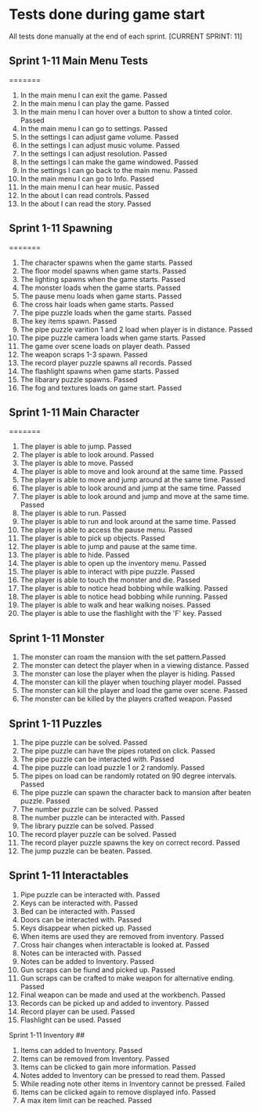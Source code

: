 # Tests done during game start #

All tests done manually at the end of each sprint. [CURRENT SPRINT: 11]


## Sprint 1-11 Main Menu Tests ##
=======
1. In the main menu I can exit the game. Passed 
2. In the main menu I can play the game. Passed 
3. In the main menu I can hover over a button to show a tinted color. Passed 
4. In the main menu I can go to settings. Passed 
5. In the settings I can adjust game volume. Passed 
6. In the settings I can adjust music volume. Passed 
7. In the settings I can adjust resolution. Passed 
8. In the settings I can make the game windowed. Passed 
9. In the settings I can go back to the main menu. Passed 
10. In the main menu I can go to Info. Passed 
11. In the main menu I can hear music. Passed 
12. In the about I can read controls. Passed
13. In the about I can read the story. Passed

## Sprint 1-11 Spawning ##
=======
1. The character spawns when the game starts. Passed
2. The floor model spawns when game starts. Passed
3. The lighting spawns when the game starts. Passed
4. The monster loads when the game starts. Passed
5. The pause menu loads when game starts. Passed
6. The cross hair loads when game starts. Passed
7. The pipe puzzle loads when the game starts. Passed
8. The key items spawn. Passed
9. The pipe puzzle varition 1 and 2 load when player is in distance. Passed
10. The pipe puzzle camera loads when game starts. Passed
11. The game over scene loads on player death. Passed
12. The weapon scraps 1-3 spawn. Passed
13. The record player puzzle spawns all records. Passed
14. The flashlight spawns when game starts. Passed
15. The libarary puzzle spawns. Passed
16. The fog and textures loads on game start. Passed

## Sprint 1-11 Main Character ##
=======
1. The player is able to jump. Passed
2. The player is able to look around. Passed
3. The player is able to move. Passed  
4. The player is able to move and look around at the same time. Passed
5. The player is able to move and jump around at the same time. Passed
6. The player is able to look around and jump at the same time. Passed
7. The player is able to look around and jump and move at the same time. Passed
8. The player is able to run. Passed
9. The player is able to run and look around at the same time. Passed
10. The player is able to access the pause menu. Passed
11. The player is able to pick up objects. Passed
12. The player is able to jump and pause at the same time.
13. The player is able to hide. Passed 
14. The player is able to open up the inventory menu. Passed
15. The player is able to interact with pipe puzzle. Passed
16. The player is able to touch the monster and die. Passed
17. The player is able to notice head bobbing while walking. Passed
18. The player is able to notice head bobbing while running. Passed
19. The player is able to walk and hear walking noises. Passed
20. The player is able to use the flashlight with the 'F' key. Passed

## Sprint 1-11 Monster ##
1. The monster can roam the mansion with the set pattern.Passed
2. The monster can detect the player when in a viewing distance. Passed
3. The monster can lose the player when the player is hiding. Passed
4. The monster can kill the player when touching player model. Passed
5. The monster can kill the player and load the game over scene. Passed
6. The monster can be killed by the players crafted weapon. Passed

## Sprint 1-11 Puzzles ##
1. The pipe puzzle can be solved. Passed 
2. The pipe puzzle can have the pipes rotated on click. Passed
3. The pipe puzzle can be interacted with. Passed
4. The pipe puzzle can load puzzle 1 or 2 randomly. Passed
5. The pipes on load can be randomly rotated on 90 degree intervals. Passed
6. The pipe puzzle can spawn the character back to mansion after beaten puzzle. Passed
7. The number puzzle can be solved. Passed
8. The number puzzle can be interacted with. Passed
9. The library puzzle can be solved. Passed
10. The record player puzzle can be solved. Passed
11. The record player puzzle spawns the key on correct record. Passed
12. The jump puzzle can be beaten. Passed.


## Sprint 1-11 Interactables ##
1. Pipe puzzle can be interacted with. Passed
2. Keys can be interacted with. Passed
3. Bed can be interacted with. Passed
4. Doors can be interacted with. Passed
5. Keys disappear when picked up. Passed
6. When items are used they are removed from inventory. Passed
7. Cross hair changes when interactable is looked at. Passed
8. Notes can be interacted with. Passed
9. Notes can be added to Inventory. Passed
10. Gun scraps can be fiund and picked up. Passed
11. Gun scraps can be crafted to make weapon for alternative ending. Passed
12. Final weapon can be made and used at the workbench. Passed
13. Records can be picked up and added to inventory. Passed
14. Record player can be used. Passed
15. Flashlight can be used. Passed

Sprint 1-11 Inventory ##
1. Items can added to Inventory. Passed
2. Items can be removed from Inventory. Passed
3. Items can be clicked to gain more information. Passed
4. Notes added to Inventory can be pressed to read them. Passed
5. While reading note other items in Inventory cannot be pressed. Failed
6. Items can be clicked again to remove displayed info. Passed
7. A max item limit can be reached. Passed